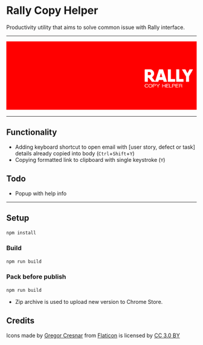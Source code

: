 # Rally Copy Helper

Productivity utility that aims to solve common issue with Rally interface.

---

![](src/images/bg-640x230.png)

---

## Functionality

- Adding keyboard shortcut to open email with [user story, defect or task] details already copied into body (`Ctrl`+`Shift`+`Y`)
- Copying formatted link to clipboard with single keystroke (`Y`)

## Todo

- Popup with help info

---

## Setup

```bash
npm install
```

### Build

```bash
npm run build
```

### Pack before publish

```bash
npm run build
```

- Zip archive is used to upload new version to Chrome Store.

## Credits

Icons made by [Gregor Cresnar](http://www.flaticon.com/authors/gregor-cresnar) from [Flaticon](http://www.flaticon.com) is licensed by [CC 3.0 BY](http://creativecommons.org/licenses/by/3.0/)